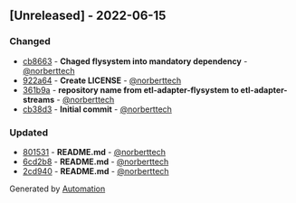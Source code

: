 ## [Unreleased] - 2022-06-15

### Changed
- [cb8663](https://github.com/flow-php/etl-adapter-streams/commit/cb86632700d8b6e98d3f5c8a0c4bda8b608e4ce8) - **Chaged flysystem into mandatory dependency** - [@norberttech](https://github.com/norberttech)
- [922a64](https://github.com/flow-php/etl-adapter-streams/commit/922a640b8333e3fb91a767ad2ff6da99ea0df679) - **Create LICENSE** - [@norberttech](https://github.com/norberttech)
- [361b9a](https://github.com/flow-php/etl-adapter-streams/commit/361b9a90e49efbfbdd1140ecf279dcb13efab167) - **repository name from etl-adapter-flysystem to etl-adapter-streams** - [@norberttech](https://github.com/norberttech)
- [cb38d3](https://github.com/flow-php/etl-adapter-streams/commit/cb38d384e8852b3ad6a036e03c84374253ee99ea) - **Initial commit** - [@norberttech](https://github.com/norberttech)

### Updated
- [801531](https://github.com/flow-php/etl-adapter-streams/commit/801531186fc8ab465c7b0731d2909ee38df2cf61) - **README.md** - [@norberttech](https://github.com/norberttech)
- [6cd2b8](https://github.com/flow-php/etl-adapter-streams/commit/6cd2b8a6800594559aaf214ececdcba9cf1546f3) - **README.md** - [@norberttech](https://github.com/norberttech)
- [2cd940](https://github.com/flow-php/etl-adapter-streams/commit/2cd9402b0d8d11a27c501bbf67e4d63f75d78e02) - **README.md** - [@norberttech](https://github.com/norberttech)

Generated by [Automation](https://github.com/aeon-php/automation)